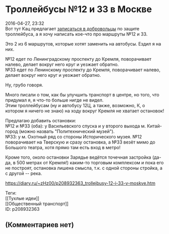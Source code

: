 Троллейбусы №12 и 33 в Москве
=============================

  
2016-04-27, 23:32  
 Вот тут Кац предлагает  [записаться в добровольцы](https://trolley.city4people.ru/map/)  по защите троллейбуса, а я хочу написать кое-что про маршруты №12 и 33.   
   
 Это 2 из 6 маршрутов, которые хотят заменить на автобусы. Ездил я на них.   
   
 №12 едет по Ленинградскому проспекту до Кремля, поворачивает налево, делает вокруг него круг и уезжает обратно.   
 №33 едет по Ленинскому проспекту до Кремля, поворачивает налево, делает вокруг него круг и уезжает обратно.   
   
 Ну, грубо говоря.   
   
 Много писали о том, как бы улучшить транспорт в центре, но того, что придумал я, я что-то больше нигде не видел.   
 Этим троллейбусам (ну и автобусу 12Ц, а также, возможно, К, о котором я ничего не знаю) на ходу вокруг Кремля не хватает остановок!   
   
 Предлагаю добавить остановки:   
 №12 и №33 (оба): у Васильевского спуска и у второго выхода м. Китай-город (можно назвать "Политехнический музей").   
 №33: у м. Охотный ряд со стороны Исторического музея. №12 поворачивает на Тверскую и сразу остановка, а №33 везёт мимо до Большого театра, хотя прямо там есть вход в метро!   
   
 Кроме того, около остановки Зарядье ведётся точечная застройка (да-да, в 500 метрах от Кремля!) каким-то торговым комплексом и пока его не построят, остановка лишена смысла, т.к. с одной стороны стройка, а с другой -- река.   
  
<https://diary.ru/~zHz00/p208932363_trollejbusy-12-i-33-v-moskve.htm>  
  
Теги:  
[[Тухлые идеи]]  
[[Общественный транспорт]]  
ID: p208932363  


(Комментариев нет)
------------------